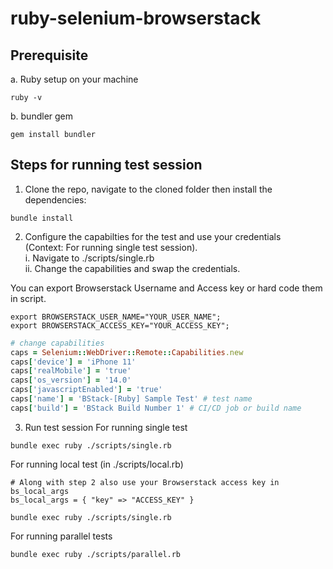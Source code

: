 # ruby-selenium-browserstack

## Prerequisite
a. Ruby setup on your machine
```
ruby -v
```

b. bundler gem
```
gem install bundler
```

## Steps for running test session

1. Clone the repo, navigate to the cloned folder then install the dependencies:
```
bundle install
```
2. Configure the capabilties for the test and use your credentials <br>
(Context: For running single test session). <br>
i. Navigate to ./scripts/single.rb <br>
ii. Change the capabilities and swap the credentials.

  You can export Browserstack Username and Access key or hard code them in script.
```
export BROWSERSTACK_USER_NAME="YOUR_USER_NAME";
export BROWSERSTACK_ACCESS_KEY="YOUR_ACCESS_KEY";
```
  ```ruby
# change capabilities
caps = Selenium::WebDriver::Remote::Capabilities.new
caps['device'] = 'iPhone 11'
caps['realMobile'] = 'true'
caps['os_version'] = '14.0'
caps['javascriptEnabled'] = 'true'
caps['name'] = 'BStack-[Ruby] Sample Test' # test name
caps['build'] = 'BStack Build Number 1' # CI/CD job or build name

  ```
  
3. Run test session
For running single test
```
bundle exec ruby ./scripts/single.rb
```

For running local test (in ./scripts/local.rb)
```
# Along with step 2 also use your Browserstack access key in bs_local_args
bs_local_args = { "key" => "ACCESS_KEY" }
```
```
bundle exec ruby ./scripts/single.rb
```

For running parallel tests
```
bundle exec ruby ./scripts/parallel.rb
```